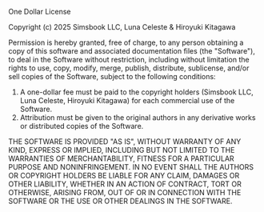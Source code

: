 One Dollar License

Copyright (c) 2025 Simsbook LLC, Luna Celeste & Hiroyuki Kitagawa

Permission is hereby granted, free of charge, to any person obtaining a copy
of this software and associated documentation files (the "Software"), to deal
in the Software without restriction, including without limitation the rights
to use, copy, modify, merge, publish, distribute, sublicense, and/or sell
copies of the Software, subject to the following conditions:

1. A one-dollar fee must be paid to the copyright holders (Simsbook LLC, Luna Celeste, Hiroyuki Kitagawa) for each commercial use of the Software.
2. Attribution must be given to the original authors in any derivative works or distributed copies of the Software.

THE SOFTWARE IS PROVIDED "AS IS", WITHOUT WARRANTY OF ANY KIND, EXPRESS OR
IMPLIED, INCLUDING BUT NOT LIMITED TO THE WARRANTIES OF MERCHANTABILITY,
FITNESS FOR A PARTICULAR PURPOSE AND NONINFRINGEMENT. IN NO EVENT SHALL THE
AUTHORS OR COPYRIGHT HOLDERS BE LIABLE FOR ANY CLAIM, DAMAGES OR OTHER
LIABILITY, WHETHER IN AN ACTION OF CONTRACT, TORT OR OTHERWISE, ARISING FROM,
OUT OF OR IN CONNECTION WITH THE SOFTWARE OR THE USE OR OTHER DEALINGS IN THE
SOFTWARE.